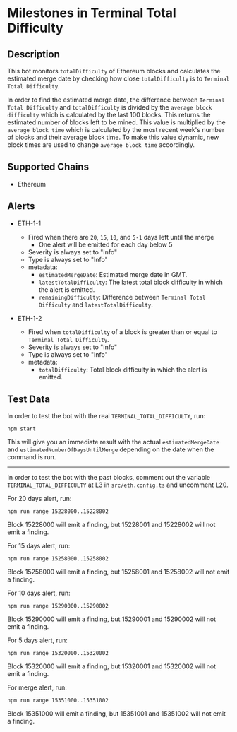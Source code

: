 # Milestones in Terminal Total Difficulty

## Description

This bot monitors `totalDifficulty` of Ethereum blocks and calculates the estimated merge date by checking how close `totalDifficulty` is to `Terminal Total Difficulty`.

In order to find the estimated merge date, the difference between `Terminal Total Difficulty` and `totalDifficulty` is divided by the `average block difficulty` which is calculated by the last 100 blocks. This returns the estimated number of blocks left to be mined. This value is multiplied by the `average block time` which is calculated by the most recent week's number of blocks and their average block time. To make this value dynamic, new block times are used to change `average block time` accordingly.

## Supported Chains

- Ethereum

## Alerts

- ETH-1-1

  - Fired when there are `20`, `15`, `10`, and `5-1` days left until the merge
    - One alert will be emitted for each day below 5
  - Severity is always set to "Info"
  - Type is always set to "Info"
  - metadata:
    - `estimatedMergeDate`: Estimated merge date in GMT.
    - `latestTotalDifficulty`: The latest total block difficulty in which the alert is emitted.
    - `remainingDifficulty`: Difference between `Terminal Total Difficulty` and `latestTotalDifficulty`.

- ETH-1-2
  - Fired when `totalDifficulty` of a block is greater than or equal to `Terminal Total Difficulty`.
  - Severity is always set to "Info"
  - Type is always set to "Info"
  - metadata:
    - `totalDifficulty`: Total block difficulty in which the alert is emitted.

## Test Data

In order to test the bot with the real `TERMINAL_TOTAL_DIFFICULTY`, run:

```
npm start
```

This will give you an immediate result with the actual `estimatedMergeDate` and `estimatedNumberOfDaysUntilMerge` depending on the date when the command is run.

---

In order to test the bot with the past blocks, comment out the variable `TERMINAL_TOTAL_DIFFICULTY` at L3 in `src/eth.config.ts` and uncomment L20.

For 20 days alert, run:

```
npm run range 15228000..15228002
```

Block 15228000 will emit a finding, but 15228001 and 15228002 will not emit a finding.

For 15 days alert, run:

```
npm run range 15258000..15258002
```

Block 15258000 will emit a finding, but 15258001 and 15258002 will not emit a finding.

For 10 days alert, run:

```
npm run range 15290000..15290002
```

Block 15290000 will emit a finding, but 15290001 and 15290002 will not emit a finding.

For 5 days alert, run:

```
npm run range 15320000..15320002
```

Block 15320000 will emit a finding, but 15320001 and 15320002 will not emit a finding.

For merge alert, run:

```
npm run range 15351000..15351002
```

Block 15351000 will emit a finding, but 15351001 and 15351002 will not emit a finding.
